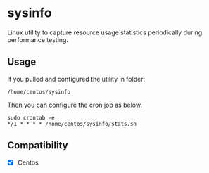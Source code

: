 # sysinfo

Linux utility to capture resource usage statistics periodically during performance testing.

## Usage
If you pulled and configured the utility in folder:
```
/home/centos/sysinfo
```
Then you can configure the cron job as below.
```
sudo crontab -e
*/1 * * * * /home/centos/sysinfo/stats.sh
```

## Compatibility
 - [x] Centos
